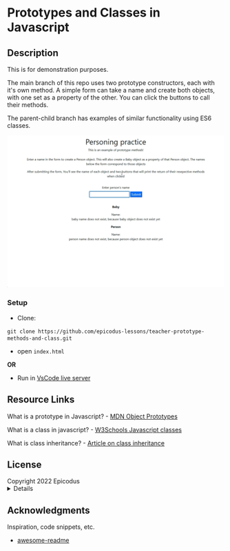 # Prototypes and Classes in Javascript

## Description

This is for demonstration purposes. 

The main branch of this repo uses two prototype constructors, each with it's own method. A simple form can take a name and create both objects, with one set as a property of the other. You can click the buttons to call their methods. 

The parent-child branch has examples of similar functionality using ES6 classes. 

![a gif of the UI form and buttons](./img/gifcap1.gif)

### Setup

- Clone:

```
git clone https://github.com/epicodus-lessons/teacher-prototype-methods-and-class.git
```

- open `index.html`

**OR**

- Run in [VsCode live server](https://marketplace.visualstudio.com/items?itemName=ritwickdey.LiveServer) 

## Resource Links
What is a prototype in Javascript? - [MDN Object Prototypes](https://developer.mozilla.org/en-US/docs/Learn/JavaScript/Objects/Object_prototypes)

What is a class in javascript? - [W3Schools Javascript classes](https://www.w3schools.com/jsref/jsref_classes.asp)

What is class inheritance? - [Article on class inheritance](https://javascript.info/class-inheritance)

## License

<summary>
Copyright 2022 Epicodus
  <details>
    Permission is hereby granted, free of charge, to any person obtaining a copy of this software and associated documentation files (the "Software"), to deal in the Software without restriction, including without limitation the rights to use, copy, modify, merge, publish, distribute, sublicense, and/or sell copies of the Software, and to permit persons to whom the Software is furnished to do so, subject to the following conditions:

    The above copyright notice and this permission notice shall be included in all copies or substantial portions of the Software.

    THE SOFTWARE IS PROVIDED "AS IS", WITHOUT WARRANTY OF ANY KIND, EXPRESS OR IMPLIED, INCLUDING BUT NOT LIMITED TO THE WARRANTIES OF MERCHANTABILITY, FITNESS FOR A PARTICULAR PURPOSE AND NONINFRINGEMENT. IN NO EVENT SHALL THE AUTHORS OR COPYRIGHT HOLDERS BE LIABLE FOR ANY CLAIM, DAMAGES OR OTHER LIABILITY, WHETHER IN AN ACTION OF CONTRACT, TORT OR OTHERWISE, ARISING FROM, OUT OF OR IN CONNECTION WITH THE SOFTWARE OR THE USE OR OTHER DEALINGS IN THE SOFTWARE.

  </details>
</summary>




## Acknowledgments

Inspiration, code snippets, etc.
* [awesome-readme](https://github.com/matiassingers/awesome-readme)
